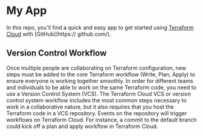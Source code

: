  # My App
 In this repo, you'll find a quick and easy app to get started using [
 Terraform Cloud](https://app.terraform.io/) with [GitHub](https://
 github.com/).
 ## Version Control Workflow
 Once multiple people are collaborating on Terraform configuration, new
 steps must be added to the core Terraform workflow (Write, Plan, Apply)
 to ensure everyone is working together smoothly. In order for
 different teams and individuals to be able to work on the same
 Terraform code, you need to use a Version Control System (VCS). The
 Terraform Cloud VCS or version control system workflow includes the
 most common steps necessary to work in a collaborative nature, but it
 also requires that you host the Terraform code in a VCS repository.
 Events on the repository will trigger workflows on Terraform Cloud. For
 instance, a commit to the default branch could kick off a plan and
 apply workflow in Terraform Cloud.
